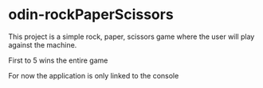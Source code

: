 # odin-rockPaperScissors
This project is a simple rock, paper, scissors game where the user 
will play against the machine.

First to 5 wins the entire game

For now the application is only linked to the console
